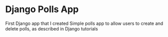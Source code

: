 Django Polls App
==================

First Django app that I created
Simple polls app to allow users to create and delete polls, as described in Django tutorials